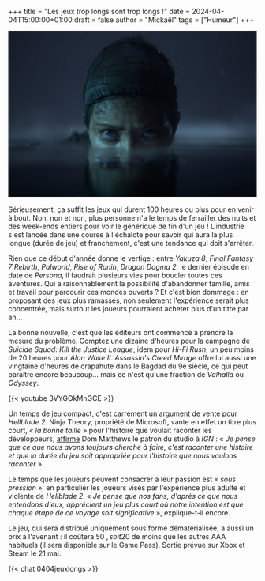 +++
title = "Les jeux trop longs sont trop longs !"
date = 2024-04-04T15:00:00+01:00
draft = false
author = "Mickaël"
tags = ["Humeur"]
+++ 

![Hellblade 2](Hellblade2.jpg "Je sors pas tant que c'est trop long.") 

Sérieusement, ça suffit les jeux qui durent 100 heures ou plus pour en venir à bout. Non, non et non, plus personne n'a le temps de ferrailler des nuits et des week-ends entiers pour voir le générique de fin d'un jeu ! L'industrie s'est lancée dans une course à l'échalote pour savoir qui aura la plus longue (durée de jeu) et franchement, c'est une tendance qui doit s'arrêter.

Rien que ce début d'année donne le vertige : entre *Yakuza 8*, *Final Fantasy 7 Rebirth*, *Palworld*, *Rise of Ronin*, *Dragon Dogma 2*, le dernier épisode en date de *Persona*, il faudrait plusieurs vies pour boucler toutes ces aventures. Qui a raisonnablement la possibilité d'abandonner famille, amis et travail pour parcourir ces mondes ouverts ? Et c'est bien dommage : en proposant des jeux plus ramassés, non seulement l'expérience serait plus concentrée, mais surtout les joueurs pourraient acheter plus d'un titre par an…

La bonne nouvelle, c'est que les éditeurs ont commencé à prendre  la mesure du problème. Comptez une dizaine d'heures pour la campagne de *Suicide Squad: Kill the Justice League*, idem pour *Hi-Fi Rush*, un peu moins de 20 heures pour *Alan Wake II*. *Assassin's Creed Mirage* offre lui aussi une vingtaine d'heures de crapahute dans le Bagdad du 9e siècle, ce qui peut paraître encore beaucoup… mais ce n'est qu'une fraction de *Valhalla* ou *Odyssey*.

{{< youtube 3VYGOkMnGCE >}} 

Un temps de jeu compact, c'est carrément un argument de vente pour *Hellblade 2*. Ninja Theory, propriété de Microsoft, vante en effet un titre plus court, « *la bonne taille* » pour l'histoire que voulait raconter les développeurs, [affirme](https://www.ign.com/articles/hellblade-2-developer-ninja-theory-says-its-fans-enjoy-shorter-games) Dom Matthews le patron du studio à *IGN* : « *Je pense que ce que nous avons toujours cherché à faire, c'est raconter une histoire et que la durée du jeu soit appropriée pour l'histoire que nous voulons raconter* ».

Le temps que les joueurs peuvent consacrer à leur passion est « *sous pression* », en particulier les joueurs visés par l'expérience plus adulte et violente de *Hellblade 2*. « *Je pense que nos fans, d'après ce que nous entendons d'eux, apprécient un jeu plus court où notre intention est que chaque étape de ce voyage soit significative* », explique-t-il encore.

Le jeu, qui sera distribué uniquement sous forme dématérialisée, a aussi un prix à l'avenant : il coûtera 50 $, soit 20 $ de moins que les autres AAA habituels (il sera disponible sur le Game Pass). Sortie prévue sur Xbox et Steam le 21 mai.

{{< chat 0404jeuxlongs >}}